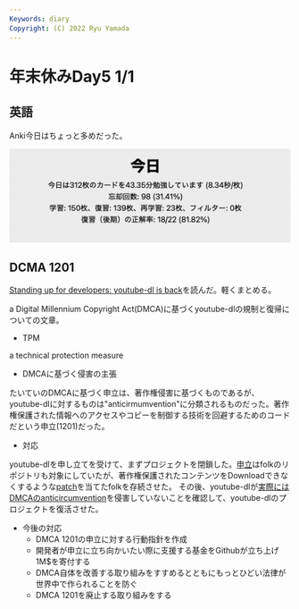 ```yaml
---
Keywords: diary
Copyright: (C) 2022 Ryu Yamada
---
```



# 年末休みDay5 1/1

## 英語
Anki今日はちょっと多めだった。

![スクリーンショット 2023-01-01 14.46.34](file_nH1fpbUKL.png)

## DCMA 1201
[Standing up for developers: youtube-dl is back](https://github.blog/2020-11-16-standing-up-for-developers-youtube-dl-is-back/)を読んだ。軽くまとめる。

a Digital Millennium Copyright Act(DMCA)に基づくyoutube-dlの規制と復帰についての文章。

* TPM

 a technical protection measure

* DMCAに基づく侵害の主張

たいていのDMCAに基づく申立は、著作権侵害に基づくものであるが、youtube-dlに対するものは"anticirmumvention"に分類されるものだった。著作権保護された情報へのアクセスやコピーを制御する技術を回避するためのコードだという申立(1201)だった。


* 対応

youtube-dlを申し立てを受けて、まずプロジェクトを閉鎖した。[申立](https://github.com/github/dmca/blob/master/2020/10/2020-10-23-RIAA.md)はfolkのリポジトリも対象にしていたが、著作権保護されたコンテンツをDownloadできなくするような[patch](https://github.com/animelover1984/youtube-dl/commit/0851123c1909558268e8e237214d9c466cf5198d)を当てたfolkを存続させた。
その後、youtube-dlが[実際にはDMCAのanticircumvention](https://github.com/github/dmca/blob/master/2020/11/2020-11-16-RIAA-reversal-effletter.pdf)を侵害していないことを確認して、youtube-dlのプロジェクトを復活させた。


* 今後の対応
  * DMCA 1201の申立に対する行動指針を作成
  * 開発者が申立に立ち向かいたい際に支援する基金をGithubが立ち上げ1M$を寄付する
  * DMCA自体を改善する取り組みをすすめるとともにもっとひどい法律が世界中で作られることを防ぐ
  * DMCA 1201を廃止する取り組みをする


